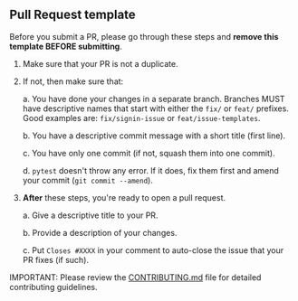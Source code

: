 ## Pull Request template

Before you submit a PR, please go through these steps and **remove this template BEFORE submitting**.

1. Make sure that your PR is not a duplicate.
2. If not, then make sure that:

    a. You have done your changes in a separate branch. Branches MUST have descriptive names that start with either the `fix/` or `feat/` prefixes. Good examples are: `fix/signin-issue` or `feat/issue-templates`.

    b. You have a descriptive commit message with a short title (first line).

    c. You have only one commit (if not, squash them into one commit).

    d. `pytest` doesn't throw any error. If it does, fix them first and amend your commit (`git commit --amend`).

3. **After** these steps, you're ready to open a pull request.

    a. Give a descriptive title to your PR.

    b. Provide a description of your changes.

    c. Put `Closes #XXXX` in your comment to auto-close the issue that your PR fixes (if such).

IMPORTANT: Please review the [CONTRIBUTING.md](../CONTRIBUTING.md) file for detailed contributing guidelines.
